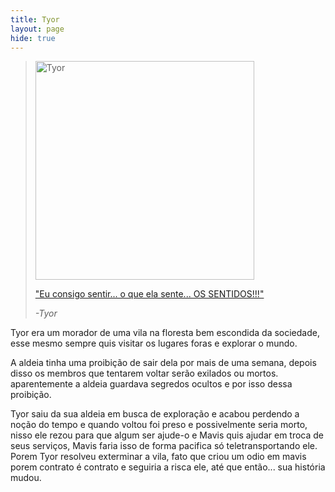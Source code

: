 ```yaml
---
title: Tyor
layout: page
hide: true
---
```


> <img src="../../assets/players_photos/asas.png" alt="Tyor" width="350"/>
>
> <a href="https://www.youtube.com/watch?v=7g1B7SxHZec" target="_blank">"Eu consigo sentir... o que ela sente... OS SENTIDOS!!!"</a>
>
> *-Tyor*

Tyor era um morador de uma vila na floresta bem escondida da sociedade, esse mesmo sempre quis visitar os lugares foras e explorar o mundo.

A aldeia tinha uma proibição de sair dela por mais de uma semana, depois disso os membros que tentarem voltar serão exilados ou mortos. aparentemente a aldeia guardava segredos ocultos e por isso dessa proibição. 

Tyor saiu da sua aldeia em busca de exploração e acabou perdendo a noção do tempo e quando voltou foi preso e possivelmente seria morto, nisso ele rezou para que algum ser ajude-o e Mavis quis ajudar em troca de seus serviços, Mavis faria isso de forma pacifica só teletransportando ele. Porem  Tyor resolveu exterminar a vila, fato que criou um odio em mavis porem contrato é contrato e seguiria a risca ele, até que então... sua história mudou.

<style>
    img {
    max-width: 100%;
    height: auto;
  }
</style>